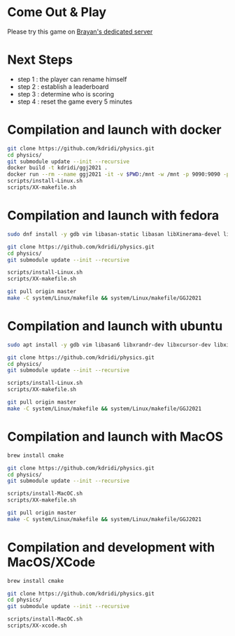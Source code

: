 # Come Out & Play

Please try this game on [Brayan's dedicated server](http://146.59.150.207:9090/)

# Next Steps

- step 1 : the player can rename himself
- step 2 : establish a leaderboard
- step 3 : determine who is scoring
- step 4 : reset the game every 5 minutes

# Compilation and launch with docker

```sh
git clone https://github.com/kdridi/physics.git
cd physics/
git submodule update --init --recursive
docker build -t kdridi/ggj2021 .
docker run --rm --name ggj2021 -it -v $PWD:/mnt -w /mnt -p 9090:9090 -p 9091:9091 kdridi/ggj2021 bash
scripts/install-Linux.sh
scripts/XX-makefile.sh
```

# Compilation and launch with fedora

```sh
sudo dnf install -y gdb vim libasan-static libasan libXinerama-devel libXrandr-devel libXcursor-devel libXi-devel libXinerama-devel git cmake clang openssl-devel zlib-devel

git clone https://github.com/kdridi/physics.git
cd physics/
git submodule update --init --recursive

scripts/install-Linux.sh
scripts/XX-makefile.sh

git pull origin master
make -C system/Linux/makefile && system/Linux/makefile/GGJ2021
```

# Compilation and launch with ubuntu

```sh
sudo apt install -y gdb vim libasan6 libxrandr-dev libxcursor-dev libxi-dev libxinerama-dev git cmake clang libssl-dev zlib1g-dev

git clone https://github.com/kdridi/physics.git
cd physics/
git submodule update --init --recursive

scripts/install-Linux.sh
scripts/XX-makefile.sh

git pull origin master
make -C system/Linux/makefile && system/Linux/makefile/GGJ2021
```

# Compilation and launch with MacOS

```sh
brew install cmake

git clone https://github.com/kdridi/physics.git
cd physics/
git submodule update --init --recursive

scripts/install-MacOC.sh
scripts/XX-makefile.sh

git pull origin master
make -C system/Linux/makefile && system/Linux/makefile/GGJ2021
```

# Compilation and development with MacOS/XCode

```sh
brew install cmake

git clone https://github.com/kdridi/physics.git
cd physics/
git submodule update --init --recursive

scripts/install-MacOC.sh
scripts/XX-xcode.sh
```
